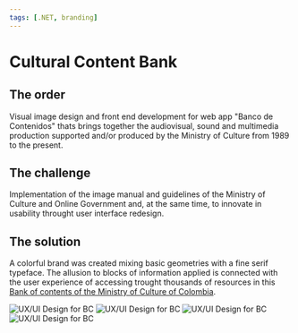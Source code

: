 ```yaml
---
tags: [.NET, branding]
---
```


# Cultural Content Bank

## The order

Visual image design and front end development for web app "Banco de Contenidos" thats brings together the audiovisual, sound and multimedia production supported and/or produced by the Ministry of Culture from 1989 to the present.

## The challenge

Implementation of the image manual and guidelines of the Ministry of Culture and Online Government and, at the same time, to innovate in usability throught user interface redesign.

## The solution

A colorful brand was created mixing basic geometries with a fine serif typeface. The allusion to blocks of information applied is connected with the user experience of accessing trought thousands of resources in this [Bank of contents of the Ministry of Culture of Colombia](https://bancodecontenidos.mincultura.gov.co/).

![UX/UI Design for BC](https://jcarroyos-uploads.s3.amazonaws.com/docs/bc-qr.jpg)
![UX/UI Design for BC](https://jcarroyos-uploads.s3.amazonaws.com/docs/bc-brand.jpg)
![UX/UI Design for BC](https://jcarroyos-uploads.s3.amazonaws.com/docs/bc-home.png)
![UX/UI Design for BC](https://jcarroyos-uploads.s3.amazonaws.com/docs/bc-pop.jpg)
